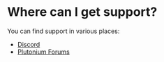 # Where can I get support?

You can find support in various places:  
* [Discord](https://discord.gg/plutonium)
* [Plutonium Forums](https://forum.plutonium.pw)